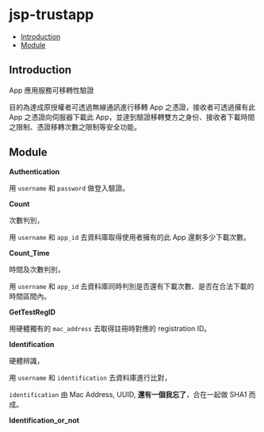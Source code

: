 # jsp-trustapp

* [Introduction](#introduction)
* [Module](#Module)

<h2 id = "introduction">Introduction</h2>

App 應用服務可移轉性驗證

目的為達成原授權者可透過無線通訊進行移轉 App 之憑證，接收者可透過擁有此 App 之憑證向伺服器下載此 App，並達到驗證移轉雙方之身份、接收者下載時間之限制、憑證移轉次數之限制等安全功能。

<h2 id = "Module">Module</h2>

**Authentication**

用 `username` 和 `password` 做登入驗證。

**Count**

次數判別，

用 `username` 和 `app_id` 去資料庫取得使用者擁有的此 App 還剩多少下載次數。

**Count_Time**

時間及次數判別，

用 `username` 和 `app_id` 去資料庫同時判別是否還有下載次數、是否在合法下載的時間區間內。

**GetTestRegID**

用硬體獨有的 `mac_address` 去取得註冊時對應的 registration ID。

**Identification**

硬體辨識，

用 `username` 和 `identification` 去資料庫進行比對，

`identification` 由 Mac Address, UUID, **還有一個我忘了**，合在一起做 SHA1 而成。

**Identification_or_not**

